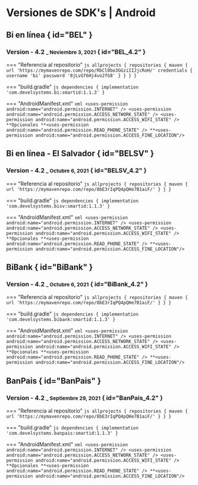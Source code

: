 # Versiones de SDK's | Android

## Bi en línea { id="BEL" }

### Version - 4.2 <small>_ Noviembre 3, 2021</small> { id="BEL_4.2" }

=== "Referencia al repositorio"
    ``` js
    allprojects {
        repositories {
            maven {
                url 'https://mymavenrepo.com/repo/RbCl0bo3GGziIIJjcRoH/'
                credentials
                {
                    username 'bi'
                    password '8jLvGf6Hj4vo2fG8'
                }
            }
        }
    }
    ```

=== "build.gradle"
    ``` js
    dependencies {
        implementation 'com.develsystems.bi:smartid:1.1.3'
    }
    ```

=== "AndroidManifest.xml"
    ``` xml
    <uses-permission android:name="android.permission.INTERNET" />
    <uses-permission android:name="android.permission.ACCESS_NETWORK_STATE" />
    <uses-permission android:name="android.permission.ACCESS_WIFI_STATE" />
    **Opcionales
    **<uses-permission android:name="android.permission.READ_PHONE_STATE" />
    **<uses-permission android:name="android.permission.ACCESS_FINE_LOCATION"/>
    ```


<!-- ## BiBanking { id="BiBanking" } -->

## Bi en línea - El Salvador { id="BELSV" }

### Version - 4.2 <small>_ Octubre 6, 2021</small> { id="BELSV_4.2" }

=== "Referencia al repositorio"
    ``` js
    allprojects {
        repositories {
            maven {
                url 'https://mymavenrepo.com/repo/8bE3rIqPQ4pQHe7B1aiF/'
            }
        }
    }
    ```

=== "build.gradle"
    ``` js
    dependencies {
        implementation 'com.develsystems.bisv:smartid:1.1.3'
    }
    ```

=== "AndroidManifest.xml"
    ``` xml
    <uses-permission android:name="android.permission.INTERNET" />
    <uses-permission android:name="android.permission.ACCESS_NETWORK_STATE" />
    <uses-permission android:name="android.permission.ACCESS_WIFI_STATE" />
    **Opcionales
    **<uses-permission android:name="android.permission.READ_PHONE_STATE" />
    **<uses-permission android:name="android.permission.ACCESS_FINE_LOCATION"/>
    ```

## BiBank { id="BiBank" }

### Version - 4.2 <small>_ Octubre 6, 2021</small> { id="BiBank_4.2" }

=== "Referencia al repositorio"
    ``` js
    allprojects {
        repositories {
            maven {
                url 'https://mymavenrepo.com/repo/8bE3rIqPQ4pQHe7B1aiF/'
            }
        }
    }
    ```

=== "build.gradle"
    ``` js
    dependencies {
        implementation 'com.develsystems.bibank:smartid:1.1.3'
    }
    ```

=== "AndroidManifest.xml"
    ``` xml
    <uses-permission android:name="android.permission.INTERNET" />
    <uses-permission android:name="android.permission.ACCESS_NETWORK_STATE" />
    <uses-permission android:name="android.permission.ACCESS_WIFI_STATE" />
    **Opcionales
    **<uses-permission android:name="android.permission.READ_PHONE_STATE" />
    **<uses-permission android:name="android.permission.ACCESS_FINE_LOCATION"/>
    ```

## BanPais { id="BanPais" }

### Version - 4.2 <small>_ Septiembre 29, 2021</small> { id="BanPais_4.2" }

=== "Referencia al repositorio"
    ``` js
    allprojects {
        repositories {
            maven {
                url 'https://mymavenrepo.com/repo/8bE3rIqPQ4pQHe7B1aiF/'
            }
        }
    }
    ```

=== "build.gradle"
    ``` js
    dependencies {
        implementation 'com.develsystems.banpais:smartid:1.1.3'
    }
    ```

=== "AndroidManifest.xml"
    ``` xml
    <uses-permission android:name="android.permission.INTERNET" />
    <uses-permission android:name="android.permission.ACCESS_NETWORK_STATE" />
    <uses-permission android:name="android.permission.ACCESS_WIFI_STATE" />
    **Opcionales
    **<uses-permission android:name="android.permission.READ_PHONE_STATE" />
    **<uses-permission android:name="android.permission.ACCESS_FINE_LOCATION"/>
    ```